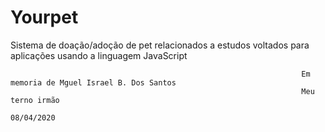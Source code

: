 # Yourpet
Sistema de doação/adoção de pet relacionados a estudos voltados para aplicações usando a linguagem JavaScript 

                                                                     Em memoria de Mguel Israel B. Dos Santos
                                                                     Meu terno irmão
                                                                     08/04/2020
